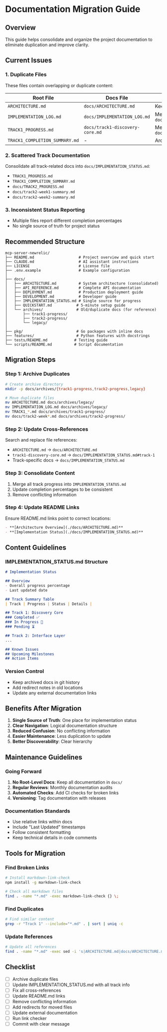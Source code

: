 # Documentation Migration Guide

## Overview

This guide helps consolidate and organize the project documentation to eliminate duplication and improve clarity.

## Current Issues

### 1. Duplicate Files
These files contain overlapping or duplicate content:

| Root File | Docs File | Action |
|-----------|-----------|---------|
| `ARCHITECTURE.md` | `docs/ARCHITECTURE.md` | Keep docs version, delete root |
| `IMPLEMENTATION_LOG.md` | `docs/IMPLEMENTATION_LOG.md` | Merge into `docs/IMPLEMENTATION_STATUS.md` |
| `TRACK1_PROGRESS.md` | `docs/track1-discovery-core.md` | Merge into `docs/IMPLEMENTATION_STATUS.md` |
| `TRACK1_COMPLETION_SUMMARY.md` | - | Archive or merge into status |

### 2. Scattered Track Documentation
Consolidate all track-related docs into `docs/IMPLEMENTATION_STATUS.md`:
- `TRACK1_PROGRESS.md`
- `TRACK1_COMPLETION_SUMMARY.md`
- `docs/TRACK2_PROGRESS.md`
- `docs/track2-week1-summary.md`
- `docs/track2-week2-summary.md`

### 3. Inconsistent Status Reporting
- Multiple files report different completion percentages
- No single source of truth for project status

## Recommended Structure

```
mcp-server-newrelic/
├── README.md                    # Project overview and quick start
├── CLAUDE.md                    # AI assistant instructions
├── LICENSE                      # License file
├── .env.example                 # Example configuration
│
├── docs/
│   ├── ARCHITECTURE.md          # System architecture (consolidated)
│   ├── API_REFERENCE.md         # Complete API documentation
│   ├── DEPLOYMENT.md            # Production deployment guide
│   ├── DEVELOPMENT.md           # Developer guide
│   ├── IMPLEMENTATION_STATUS.md # Single source for progress
│   ├── QUICKSTART.md           # 5-minute setup guide
│   └── archives/               # Old/duplicate docs (for reference)
│       ├── track1-progress/
│       ├── track2-progress/
│       └── legacy/
│
├── pkg/                        # Go packages with inline docs
├── features/                   # Python features with docstrings
├── tests/README.md            # Testing guide
└── scripts/README.md          # Script documentation
```

## Migration Steps

### Step 1: Archive Duplicates
```bash
# Create archive directory
mkdir -p docs/archives/{track1-progress,track2-progress,legacy}

# Move duplicate files
mv ARCHITECTURE.md docs/archives/legacy/
mv IMPLEMENTATION_LOG.md docs/archives/legacy/
mv TRACK1_*.md docs/archives/track1-progress/
mv docs/track2-week*.md docs/archives/track2-progress/
```

### Step 2: Update Cross-References
Search and replace file references:
- `ARCHITECTURE.md` → `docs/ARCHITECTURE.md`
- `track1-discovery-core.md` → `docs/IMPLEMENTATION_STATUS.md#track-1`
- Track-specific docs → `docs/IMPLEMENTATION_STATUS.md`

### Step 3: Consolidate Content
1. Merge all track progress into `IMPLEMENTATION_STATUS.md`
2. Update completion percentages to be consistent
3. Remove conflicting information

### Step 4: Update README Links
Ensure README.md links point to correct locations:
```markdown
- **[Architecture Overview](./docs/ARCHITECTURE.md)**
- **[Implementation Status](./docs/IMPLEMENTATION_STATUS.md)**
```

## Content Guidelines

### IMPLEMENTATION_STATUS.md Structure
```markdown
# Implementation Status

## Overview
- Overall progress percentage
- Last updated date

## Track Summary Table
| Track | Progress | Status | Details |

## Track 1: Discovery Core
### Completed ✅
### In Progress 🚧
### Pending ⏳

## Track 2: Interface Layer
...

## Known Issues
## Upcoming Milestones
## Action Items
```

### Version Control
- Keep archived docs in git history
- Add redirect notes in old locations
- Update any external documentation links

## Benefits After Migration

1. **Single Source of Truth**: One place for implementation status
2. **Clear Navigation**: Logical documentation structure
3. **Reduced Confusion**: No conflicting information
4. **Easier Maintenance**: Less duplication to update
5. **Better Discoverability**: Clear hierarchy

## Maintenance Guidelines

### Going Forward
1. **No Root-Level Docs**: Keep all documentation in `docs/`
2. **Regular Reviews**: Monthly documentation audits
3. **Automated Checks**: Add CI checks for broken links
4. **Versioning**: Tag documentation with releases

### Documentation Standards
- Use relative links within docs
- Include "Last Updated" timestamps
- Follow consistent formatting
- Keep technical details in code comments

## Tools for Migration

### Find Broken Links
```bash
# Install markdown-link-check
npm install -g markdown-link-check

# Check all markdown files
find . -name "*.md" -exec markdown-link-check {} \;
```

### Find Duplicates
```bash
# Find similar content
grep -r "Track 1" --include="*.md" . | sort | uniq -c
```

### Update References
```bash
# Update all references
find . -name "*.md" -exec sed -i 's|ARCHITECTURE.md|docs/ARCHITECTURE.md|g' {} \;
```

## Checklist

- [ ] Archive duplicate files
- [ ] Update IMPLEMENTATION_STATUS.md with all track info
- [ ] Fix all cross-references
- [ ] Update README.md links
- [ ] Remove conflicting information
- [ ] Add redirects for moved files
- [ ] Update external documentation
- [ ] Run link checker
- [ ] Commit with clear message